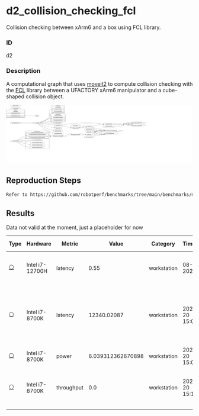 # d2_collision_checking_fcl

Collision checking between xArm6 and a box using FCL library.

### ID
d2

### Description
A computational graph that uses [moveit2](https://github.com/ros-planning/moveit2)
  to compute collision checking with the [FCL](https://github.com/flexible-collision-library/fcl) library between a UFACTORY xArm6 manipulator and a cube-shaped collision object.


![](../../../imgs/d2_collision_checking_fcl.svg)

## Reproduction Steps

```bash
Refer to https://github.com/robotperf/benchmarks/tree/main/benchmarks/manipulation/d2_collision_checking_fcl and review the launch files to reproduce this package.
```

## Results

Data not valid at the moment, just a placeholder for now

| Type | Hardware | Metric | Value | Category | Timestamp | Note | Data Source |
| --- | --- | --- | --- | --- | --- | --- | --- |
| [:white_circle:](https://github.com/robotperf/benchmarks/blob/main/benchmarks/README.md#type) | Intel i7-12700H | latency | 0.55 | workstation | 08-07-2023 | mean 0.08 ms, rms 0.10 ms, max 0.55 ms, min 0.02 ms, lost 0.00%, update rate 10 Hz | [N/A](https://github.com/robotperf/rosbags/tree/main/N/A) |
| [:white_circle:](https://github.com/robotperf/benchmarks/blob/main/benchmarks/README.md#type) | Intel i7-8700K | latency | 12340.02087 | workstation | 2023-07-20 15:04:32 | ✋mean_benchmark 8976.650255, rms_benchmark 9476.712474007052, max_benchmark 12340.02087, min_benchmark 4980.327211000001, lost messages 0.00 % | [simulation](https://github.com/robotperf/rosbags/tree/main/simulation) |
| [:white_circle:](https://github.com/robotperf/benchmarks/blob/main/benchmarks/README.md#type) | Intel i7-8700K | power | 6.039312362670898 | workstation | 2023-07-20 15:07:48 | ✋ | [simulation](https://github.com/robotperf/rosbags/tree/main/simulation) |
| [:white_circle:](https://github.com/robotperf/benchmarks/blob/main/benchmarks/README.md#type) | Intel i7-8700K | throughput | 0.0 | workstation | 2023-07-20 15:11:05 | ✋mean_benchmark 0.0, rms_benchmark 0.0, max_benchmark 0.0, min_benchmark 0.0, lost messages 0.00 % | [simulation](https://github.com/robotperf/rosbags/tree/main/simulation) |

